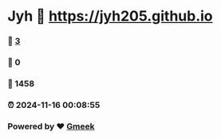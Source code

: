 # Jyh :link: https://jyh205.github.io 
### :page_facing_up: [3](https://jyh205.github.io/tag.html) 
### :speech_balloon: 0 
### :hibiscus: 1458 
### :alarm_clock: 2024-11-16 00:08:55 
### Powered by :heart: [Gmeek](https://github.com/Meekdai/Gmeek)
